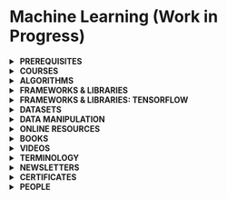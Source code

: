 # Machine Learning (Work in Progress)

<!-- P R E R E Q U I S I T E S -->

<details>
    <summary><strong>&nbsp;PREREQUISITES</strong></summary>
    <br>
    <ul>
        <li>
        <strong>The Math Behind Machine Learning</strong>
        <ul>
        <li>
          <strong>Probability &amp; Statistics</strong>
        </li>
        <li>
          <strong>Linear Algebra</strong>
          <ul>
          <li><a href="https://www.youtube.com/playlist?list=PLZHQObOWTQDPD3MizzM2xVFitgF8hE_ab"><strong>Essence of Linear Algebra</strong></a>, by <a href="https://www.3blue1brown.com/">3Blue1Brown</a></li>
          </ul>
        </li>
        <li>
          <strong>Calculus</strong>
          <ul>
          <li><a href="https://www.youtube.com/playlist?list=PLSQl0a2vh4HC5feHa6Rc5c0wbRTx56nF7"><strong>Multivariable Calculus</strong> (Khan Academy)</a></li>
          <li><a href="#"><strong>Chain Rule</strong></a></li>
          </ul>
        </li>
        <li>
          <strong>Graph Theory</strong>
        </li>
       </ul>
      </li>
   </ul>
</details>


<!-- C O U R S E S -->

<details>
    <summary><strong>&nbsp;COURSES</strong></summary>
    <br>
    <ul>
        <li>
            <a href="https://course.fast.ai/">Practical Deep Learning for Coders</a>
            <br/>
            <small>Learn how to train <a href="https://pytorch.org/">PyTorch<a> models using the <a href="https://docs.fast.ai/">fastai</a> library</small>
        </li>
    </ul>
    <hr>
    <h4>Paid</h4>
    <ul>
        <li>
            <a href="https://www.udacity.com/course/intro-to-machine-learning-with-tensorflow-nanodegree--nd230"><strong>Intro to Machine Learning with TensorFlow</strong> (Udacity, 3-months)</a>
            <br/>
            <small>Learn foundational machine learning techniques - from data manipulation to unsupervised and supervised algorithms.</small>
        </li>
        <li>
            <a href="https://www.udacity.com/course/machine-learning-engineer-nanodegree--nd009t"><strong>Become a Machine Learning Engineer</strong> (Udacity, 3-months)</a>
            <br/>
            <small>Learn advanced machine learning techniques and algorithms -- including how to package and deploy your models to a production environment.</small>
        </li>
    </ul>

</details>

<!-- A L G O R I T H M S -->

<details>
    <summary><strong>&nbsp;ALGORITHMS</strong></summary>
    <br>
    <ul>
        <li>
            <a href=""><strong>Neural Networks</strong></a>
            <ul>
                <li><a href="https://www.youtube.com/watch?v=ZzWaow1Rvho&list=PLxt59R_fWVzT9bDxA76AHm3ig0Gg9S3So"><strong>Beginner Introduction to Neural Networks</strong> (YouTube Playlist)</a> [Level: Beginner]</li>
            </ul>
        </li>
    </ul>
</details>

<!-- F R A M E W O R K S -->

<details>
    <summary><strong>&nbsp;FRAMEWORKS &amp; LIBRARIES</strong></summary>
    <br>
    <ul>
        <li><a href="https://www.tensorflow.org/"><strong>Tensorflow</strong></a> | An end-to-end open source platform for machine learning by Google.</li>
        <li><a href="https://pytorch.org/"><strong>PyTorch</strong></a> | Tensors and neural networks in Python with strong hardware acceleration.</li>
    </ul>
</details>

<!-- T E N S O R F L O W -->

<details>
    <summary><strong>&nbsp;FRAMEWORKS &amp; LIBRARIES: TENSORFLOW</strong></summary>
    <br>
    <ul>
        <li></li>
    </ul>
</details>

<!-- D A T A S E T S -->

<details>
    <summary><strong>&nbsp;DATASETS</strong></summary>
    <br>
    <ul>
        <li>
            <a href="https://rajpurkar.github.io/SQuAD-explorer/"><strong>SQuAD2.0 - The Stanford Question Answering Dataset</strong></a>
            <small> | A reading comprehension dataset, consisting of questions posed by crowdworkers on a set of Wikipedia articles, where the answer to every question is a segment of text, or span, from the corresponding reading passage, or the question might be unanswerable.</small>
        </li>
        <li>
            <a href="http://lib.stat.cmu.edu/datasets/boston"><strong>Boston Neighborhood Housing Prices Dataset
</strong></a>
            <small> | Median home values of Boston with associated home and neighborhood attributes.</small>
        </li>
        <li>
            <a href="https://en.wikipedia.org/wiki/List_of_datasets_for_machine-learning_research"><strong>List of datasets for machine-learning research <em>(Wikipedia)</em></strong></a>
            <small> | Datasets that are used for machine-learning research and have been cited in peer-reviewed academic journals.</small>
        </li>
        <li>
            <a href="https://archive.ics.uci.edu/ml/datasets/Breast+Cancer+Wisconsin+(Diagnostic)"><strong>Breast Cancer Wisconsin (Diagnostic) Data Set</strong></a><br>
            <small>See a classification example using TensorFlow and the dataset <a href="https://www.youtube.com/watch?v=_VTtrSDHPwU">here.</a></small>
        </li>
        <li>
            <a href="https://datasetsearch.research.google.com/"><strong>Google Dataset Search Engine</strong></a>
        </li>
        <li>
            <a href="http://deeplearning.net/datasets/"><strong>List of Datasets from <em>deeplearning.net</em></strong></a>
        </li>
    </ul>
</details>

<!-- D A T A  M A N I P U L A T I O N -->

<details>
    <summary><strong>&nbsp;DATA MANIPULATION</strong></summary>
    <br>
    <ul>
        <li>
            <a href="https://www.machinelearningplus.com/python/101-numpy-exercises-python/">101 NumPy Exercises for Data Analysis <strong>(Python)</strong></a>
        </li>
        <li>
            <a href="https://www.machinelearningplus.com/python/101-pandas-exercises-python/">101 Pandas Exercises for Data Analysis <strong>(Python)</strong></a>
        </li>
    </ul>
</details>

<!-- O N L I N E  R E S O U R C E S -->

<details>
    <summary><strong>&nbsp;ONLINE RESOURCES</strong></summary>
    <br>
    <ul>
        <li>
            <form action="https://www.youtube.com/user/Udacity/search">
                <label for="query">Search Udacity's YouTube Channel: </label>
                <input id="query" name="query" placeholder="e.g. Word2Vec, SVM...">
            </form>
            <ul>
                <li>For example, here's a search on <a href="https://www.youtube.com/user/Udacity/search?query=one+hot+encoding">'One Hot Encoding'</a>.</li>
            </ul>
        </li>
        <li>
            <form action="https://www.youtube.com/user/stanfordonline/search">
                <label for="query">Search Stanford's Online YouTube Channel: </label>
                <input id="query" name="query" placeholder="e.g. Word2Vec, SVM...">
            </form>
            <ul>
                <li>For example, here's a search on <a href="https://www.youtube.com/user/stanfordonline/search?query=machine+learning">'Machine Learning'</a>.</li>
            </ul>
        </li>
        <li>
            <a href="http://www.deeplearningbook.org/contents/index-.html">Index of <em>Deep Learning Book</em></a>
        </li>
    </ul>
</details>

<!-- B O O K S -->

<details>
    <summary><strong>&nbsp;BOOKS</strong></summary>
    <br>
    <ul>
        <li><strong><a href="http://www.deeplearningbook.org/">Deep Learning Book</a></strong>, by Ian Goodfellow, Yoshua Bengio, Aaron Courville</li>
        <li><strong><a href="http://neuralnetworksanddeeplearning.com/">Neural Networks and Deep Learning</a> (ONLINE)</strong>, by Michael Nielseon</li>
    </ul>
</details>

<!-- V I D E O S -->

<details>
    <summary><strong>&nbsp;VIDEOS</strong></summary>
    <br>
    <ul>
        <li>
            <a href="https://www.youtube.com/playlist?list=PLAwxTw4SYaPnIRwl6rad_mYwEk4Gmj7Mx"><strong>Udacity: Machine Learning for Trading</strong> - YouTube Video Playlist from the now defunct online course</a>
        </li>
        <li>
            <a href="http://videolectures.net/deeplearning2017_precup_machine_learning/"><strong>Introduction to Machine Learning [Level: Advanced]</strong> Doina Precup, McGill University (2017)</a>
        </li>
        <li>
            <a href="https://www.youtube.com/watch?v=lphd4v-hnkQ">Rob Fergus - Deep Learning and Artificial Intelligence Symposium | Duration: 25 min</a> [Level: Intermediate]
        </li>
    </ul>
</details>

<!-- T E R M I N O L O G Y -->

<details>
    <summary><strong>&nbsp;TERMINOLOGY</strong></summary>
    <br>
    <ul>
        <!--
        <li>
            <strong>LETTER</strong>
            <ul>
                <li>
                    <p><strong>TERM: </strong> Explanation</p>
                    <p>Sources:
                        <ul>
                            <li><a href=""></a></li>
                        </ul>
                    </p>
                </li>
            </ul>
        </li>
        -->
        <li>
            <strong>B</strong>
            <ul>
                <li>
                    <p><strong>Back Propagation</strong></p>
                    <p>Sources:
                        <ul>
                            <li><a href="https://www.youtube.com/watch?v=Ilg3gGewQ5U"><strong>What is backpropagation really doing?<strong> | Deep learning</a>, By 3Blue1Brown</li>
                        </ul>
                    </p>
                </li>
            </ul>
        </li>
        <li>
            <strong>U</strong>
            <ul>
                <li>
                    <p>
                    <strong>Universal Approximation Theorem: </strong>The Universal Approximation Theorem states that Feed-Forward Neural Networks with a single hidden layer containing a finite number of neurons can act as powerful approximators to learn the non-linear relationship between the input and output, and thus represent a wide variety of continuous functions when given appropriate parameters.
                    </p>
                    <p>
                        Sources:
                        <ul>
                            <li>
                                <a href="https://en.wikipedia.org/wiki/Universal_approximation_theorem">Wikipedia</a>
                            </li>
                            <li>
                                <a href="http://www.deeplearningbook.org/">Deep Learning Book, By Ian Goodfellow, Yoshua Bengio and Aaron Courville</a>
                            </li>
                        </ul>
                    </p>
                    <p>
                        Learn more:
                        <ul>
                            <li>
                                <a href="https://www.youtube.com/watch?v=lkha188L4Gs"><strong>The Universal Approximation Theorem [VIDEO]</strong>, Lecture 2 from the Carnegie Mellon University Deep Learning Course</a> (Duration: 1h 17m)
                            </li>
                            <li>
                                <a href="http://neuralnetworksanddeeplearning.com/chap4.html"><strong>A visual proof that neural nets can compute any function</strong>, Neural Networks and Deep Learning</a></li>
                            <li>
                                <a href="https://towardsdatascience.com/can-neural-networks-really-learn-any-function-65e106617fc6"><strong>Can neural networks solve any problem?</strong>, Visualizing the Universal Approximation Theorem</a>
                            </li>
                            <li>
                                <a href="https://www.youtube.com/watch?v=Ijqkc7OLenI"><strong>The Universal Approximation Theorem for neural networks [VIDEO]</strong>, by Michael Nielsen</a> (Duration: 6m)
                            </li>
                            <li>
                                <a href="https://www.youtube.com/watch?v=WJjPVj2bBVQ"><strong>Neural Networks 7: universal approximation [VIDEO]</strong>, Victor Lavrenko</a> (Duration: 3m)
                            </li>
                            <li>
                                <a href="https://www.youtube.com/watch?v=9Q5GrXr9fZg"><strong>Why Do Neural Networks Work? - The Universal Approximation Theorem [VIDEO]</strong>, Alex Zhang</a> (Duration: 3m)
                            </li>
                        </ul>
                    </p>
                </li>
            </ul>
        </li>
    </ul>
</details>

<details>
    <summary><strong>&nbsp;NEWSLETTERS</strong></summary>
    <br>
    <ul>
        <li></li>
    </ul>
</details>

<!-- C E R T I F I C A T E S -->

<details>
    <summary><strong>&nbsp;CERTIFICATES</strong></summary>
    <br>
    <ul>
        <li><a href="https://www.tensorflow.org/certificate"><strong>TensorFlow Developer Certificate</strong></a></li>
    </ul>
</details>

<!-- P E O P L E -->

<details>
    <summary><strong>&nbsp;PEOPLE</strong></summary>
    <br>
    <p>
        <table>
        <thead>
            <tr>
                <th>NAME/HANDLE</th>
                <th>WEBSITE</th>
                <th>VIDEO CHANNEL</th>
                <th>TWITTER</th>
            </tr>
        </thead>
        <tbody>
            
            
            <tr>
                <td>Melanie Mitchell</td>
                <td><a href="https://melaniemitchell.me/">Homepage</a></td>
                <td><a href="#">-</a></td>
                <td><a href="https://twitter.com/MelMitchell1">@MelMitchell1</a></td>
            </tr>
            <tr>
                <td>Michael Nielsen</td>
                <td><a href="http://michaelnielsen.org/">http://michaelnielsen.org/</a></td>
                <td><a href="https://www.youtube.com/channel/UCoSlN8Gh4W8sfgB-Sf_cG4Q">YouTube Channel</a></td>
                <td><a href="https://twitter.com/michael_nielsen">@michael_nielsen</a></td>
            </tr>
            <tr>
                <td>Yann LeCun, Facebook AI Research & New York University</td>
                <td><a href="http://yann.lecun.com/">Homepage</a></td>
                <td><a href="#">-</a></td>
                <td><a href="#">-</a></td>
            </tr>
        </tbody>
        </table>
    </p>
</details>

<!-- C O N T R I B U T O R S -->

<details>
    <summary><strong>&nbsp;CONTRIBUTORS</strong></summary>
    <br>
    <ul>
        <li></li>
    </ul>
</details>

---

### Levels: Beginner | Intermediate | Advanced
